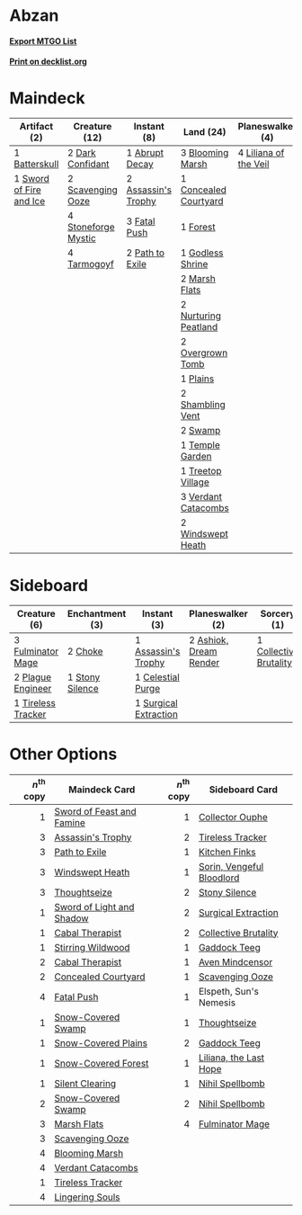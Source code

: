 # Abzan

#### [Export MTGO List](../collection/Abzan/Abzan.txt)
#### [Print on decklist.org](http://decklist.org/?deckmain=1%09Abrupt%20Decay%0A2%09Assassin's%20Trophy%0A1%09Batterskull%0A3%09Blooming%20Marsh%0A1%09Concealed%20Courtyard%0A2%09Dark%20Confidant%0A3%09Fatal%20Push%0A1%09Forest%0A1%09Godless%20Shrine%0A4%09Inquisition%20of%20Kozilek%0A4%09Liliana%20of%20the%20Veil%0A3%09Lingering%20Souls%0A1%09Maelstrom%20Pulse%0A2%09Marsh%20Flats%0A2%09Nurturing%20Peatland%0A2%09Overgrown%20Tomb%0A2%09Path%20to%20Exile%0A1%09Plains%0A2%09Scavenging%20Ooze%0A2%09Shambling%20Vent%0A4%09Stoneforge%20Mystic%0A2%09Swamp%0A1%09Sword%20of%20Fire%20and%20Ice%0A4%09Tarmogoyf%0A1%09Temple%20Garden%0A2%09Thoughtseize%0A1%09Treetop%20Village%0A3%09Verdant%20Catacombs%0A2%09Windswept%20Heath&deckside=2%09Ashiok,%20Dream%20Render%0A1%09Assassin's%20Trophy%0A1%09Celestial%20Purge%0A2%09Choke%0A1%09Collective%20Brutality%0A3%09Fulminator%20Mage%0A2%09Plague%20Engineer%0A1%09Stony%20Silence%0A1%09Surgical%20Extraction%0A1%09Tireless%20Tracker)
# Maindeck

|                                          Artifact (2)                                           |                                        Creature (12)                                         |                                         Instant (8)                                          |                                           Land (24)                                            |                                        Planeswalker (4)                                        |                                           Sorcery (10)                                            |
|-------------------------------------------------------------------------------------------------|----------------------------------------------------------------------------------------------|----------------------------------------------------------------------------------------------|------------------------------------------------------------------------------------------------|------------------------------------------------------------------------------------------------|---------------------------------------------------------------------------------------------------|
|1 [Batterskull](http://gatherer.wizards.com/Pages/Card/Details.aspx?multiverseid=233055)         |2 [Dark Confidant](http://gatherer.wizards.com/Pages/Card/Details.aspx?multiverseid=397731)   |1 [Abrupt Decay](http://gatherer.wizards.com/Pages/Card/Details.aspx?multiverseid=456061)     |3 [Blooming Marsh](http://gatherer.wizards.com/Pages/Card/Details.aspx?multiverseid=417816)     |4 [Liliana of the Veil](http://gatherer.wizards.com/Pages/Card/Details.aspx?multiverseid=235597)|4 [Inquisition of Kozilek](http://gatherer.wizards.com/Pages/Card/Details.aspx?multiverseid=416897)|
|1 [Sword of Fire and Ice](http://gatherer.wizards.com/Pages/Card/Details.aspx?multiverseid=46429)|2 [Scavenging Ooze](http://gatherer.wizards.com/Pages/Card/Details.aspx?multiverseid=420783)  |2 [Assassin's Trophy](http://gatherer.wizards.com/Pages/Card/Details.aspx?multiverseid=452902)|1 [Concealed Courtyard](http://gatherer.wizards.com/Pages/Card/Details.aspx?multiverseid=417818)|                                                                                                |3 [Lingering Souls](http://gatherer.wizards.com/Pages/Card/Details.aspx?multiverseid=368485)       |
|                                                                                                 |4 [Stoneforge Mystic](http://gatherer.wizards.com/Pages/Card/Details.aspx?multiverseid=198383)|3 [Fatal Push](http://gatherer.wizards.com/Pages/Card/Details.aspx?multiverseid=423724)       |1 [Forest](http://gatherer.wizards.com/Pages/Card/Details.aspx?multiverseid=439860)             |                                                                                                |1 [Maelstrom Pulse](http://gatherer.wizards.com/Pages/Card/Details.aspx?multiverseid=180613)       |
|                                                                                                 |4 [Tarmogoyf](http://gatherer.wizards.com/Pages/Card/Details.aspx?multiverseid=136142)        |2 [Path to Exile](http://gatherer.wizards.com/Pages/Card/Details.aspx?multiverseid=220511)    |1 [Godless Shrine](http://gatherer.wizards.com/Pages/Card/Details.aspx?multiverseid=405099)     |                                                                                                |2 [Thoughtseize](http://gatherer.wizards.com/Pages/Card/Details.aspx?multiverseid=438676)          |
|                                                                                                 |                                                                                              |                                                                                              |2 [Marsh Flats](http://gatherer.wizards.com/Pages/Card/Details.aspx?multiverseid=405101)        |                                                                                                |                                                                                                   |
|                                                                                                 |                                                                                              |                                                                                              |2 [Nurturing Peatland](http://gatherer.wizards.com/Pages/Card/Details.aspx?multiverseid=464192) |                                                                                                |                                                                                                   |
|                                                                                                 |                                                                                              |                                                                                              |2 [Overgrown Tomb](http://gatherer.wizards.com/Pages/Card/Details.aspx?multiverseid=405103)     |                                                                                                |                                                                                                   |
|                                                                                                 |                                                                                              |                                                                                              |1 [Plains](http://gatherer.wizards.com/Pages/Card/Details.aspx?multiverseid=439856)             |                                                                                                |                                                                                                   |
|                                                                                                 |                                                                                              |                                                                                              |2 [Shambling Vent](http://gatherer.wizards.com/Pages/Card/Details.aspx?multiverseid=402031)     |                                                                                                |                                                                                                   |
|                                                                                                 |                                                                                              |                                                                                              |2 [Swamp](http://gatherer.wizards.com/Pages/Card/Details.aspx?multiverseid=439858)              |                                                                                                |                                                                                                   |
|                                                                                                 |                                                                                              |                                                                                              |1 [Temple Garden](http://gatherer.wizards.com/Pages/Card/Details.aspx?multiverseid=405112)      |                                                                                                |                                                                                                   |
|                                                                                                 |                                                                                              |                                                                                              |1 [Treetop Village](http://gatherer.wizards.com/Pages/Card/Details.aspx?multiverseid=106455)    |                                                                                                |                                                                                                   |
|                                                                                                 |                                                                                              |                                                                                              |3 [Verdant Catacombs](http://gatherer.wizards.com/Pages/Card/Details.aspx?multiverseid=405113)  |                                                                                                |                                                                                                   |
|                                                                                                 |                                                                                              |                                                                                              |2 [Windswept Heath](http://gatherer.wizards.com/Pages/Card/Details.aspx?multiverseid=405115)    |                                                                                                |                                                                                                   |


# Sideboard

|                                        Creature (6)                                         |                                     Enchantment (3)                                      |                                          Instant (3)                                           |                                        Planeswalker (2)                                         |                                           Sorcery (1)                                           |
|---------------------------------------------------------------------------------------------|------------------------------------------------------------------------------------------|------------------------------------------------------------------------------------------------|-------------------------------------------------------------------------------------------------|-------------------------------------------------------------------------------------------------|
|3 [Fulminator Mage](http://gatherer.wizards.com/Pages/Card/Details.aspx?multiverseid=397686) |2 [Choke](http://gatherer.wizards.com/Pages/Card/Details.aspx?multiverseid=45431)         |1 [Assassin's Trophy](http://gatherer.wizards.com/Pages/Card/Details.aspx?multiverseid=452902)  |2 [Ashiok, Dream Render](http://gatherer.wizards.com/Pages/Card/Details.aspx?multiverseid=461155)|1 [Collective Brutality](http://gatherer.wizards.com/Pages/Card/Details.aspx?multiverseid=414380)|
|2 [Plague Engineer](http://gatherer.wizards.com/Pages/Card/Details.aspx?multiverseid=464049) |1 [Stony Silence](http://gatherer.wizards.com/Pages/Card/Details.aspx?multiverseid=247425)|1 [Celestial Purge](http://gatherer.wizards.com/Pages/Card/Details.aspx?multiverseid=183055)    |                                                                                                 |                                                                                                 |
|1 [Tireless Tracker](http://gatherer.wizards.com/Pages/Card/Details.aspx?multiverseid=409997)|                                                                                          |1 [Surgical Extraction](http://gatherer.wizards.com/Pages/Card/Details.aspx?multiverseid=397706)|                                                                                                 |                                                                                                 |


# Other Options

|*n*<sup>th</sup> copy|                                           Maindeck Card                                            |*n*<sup>th</sup> copy|                                           Sideboard Card                                           |
|--------------------:|----------------------------------------------------------------------------------------------------|--------------------:|----------------------------------------------------------------------------------------------------|
|                    1|[Sword of Feast and Famine](http://gatherer.wizards.com/Pages/Card/Details.aspx?multiverseid=214070)|                    1|[Collector Ouphe](http://gatherer.wizards.com/Pages/Card/Details.aspx?multiverseid=464107)          |
|                    3|[Assassin's Trophy](http://gatherer.wizards.com/Pages/Card/Details.aspx?multiverseid=452902)        |                    2|[Tireless Tracker](http://gatherer.wizards.com/Pages/Card/Details.aspx?multiverseid=409997)         |
|                    3|[Path to Exile](http://gatherer.wizards.com/Pages/Card/Details.aspx?multiverseid=220511)            |                    1|[Kitchen Finks](http://gatherer.wizards.com/Pages/Card/Details.aspx?multiverseid=370458)            |
|                    3|[Windswept Heath](http://gatherer.wizards.com/Pages/Card/Details.aspx?multiverseid=405115)          |                    1|[Sorin, Vengeful Bloodlord](http://gatherer.wizards.com/Pages/Card/Details.aspx?multiverseid=461144)|
|                    3|[Thoughtseize](http://gatherer.wizards.com/Pages/Card/Details.aspx?multiverseid=438676)             |                    2|[Stony Silence](http://gatherer.wizards.com/Pages/Card/Details.aspx?multiverseid=247425)            |
|                    1|[Sword of Light and Shadow](http://gatherer.wizards.com/Pages/Card/Details.aspx?multiverseid=47453) |                    2|[Surgical Extraction](http://gatherer.wizards.com/Pages/Card/Details.aspx?multiverseid=397706)      |
|                    1|[Cabal Therapist](http://gatherer.wizards.com/Pages/Card/Details.aspx?multiverseid=464029)          |                    2|[Collective Brutality](http://gatherer.wizards.com/Pages/Card/Details.aspx?multiverseid=414380)     |
|                    1|[Stirring Wildwood](http://gatherer.wizards.com/Pages/Card/Details.aspx?multiverseid=433213)        |                    1|[Gaddock Teeg](http://gatherer.wizards.com/Pages/Card/Details.aspx?multiverseid=140188)             |
|                    2|[Cabal Therapist](http://gatherer.wizards.com/Pages/Card/Details.aspx?multiverseid=464029)          |                    1|[Aven Mindcensor](http://gatherer.wizards.com/Pages/Card/Details.aspx?multiverseid=426707)          |
|                    2|[Concealed Courtyard](http://gatherer.wizards.com/Pages/Card/Details.aspx?multiverseid=417818)      |                    1|[Scavenging Ooze](http://gatherer.wizards.com/Pages/Card/Details.aspx?multiverseid=420783)          |
|                    4|[Fatal Push](http://gatherer.wizards.com/Pages/Card/Details.aspx?multiverseid=423724)               |                    1|Elspeth, Sun's Nemesis                                                                              |
|                    1|[Snow-Covered Swamp](http://gatherer.wizards.com/Pages/Card/Details.aspx?multiverseid=121256)       |                    1|[Thoughtseize](http://gatherer.wizards.com/Pages/Card/Details.aspx?multiverseid=438676)             |
|                    1|[Snow-Covered Plains](http://gatherer.wizards.com/Pages/Card/Details.aspx?multiverseid=121267)      |                    2|[Gaddock Teeg](http://gatherer.wizards.com/Pages/Card/Details.aspx?multiverseid=140188)             |
|                    1|[Snow-Covered Forest](http://gatherer.wizards.com/Pages/Card/Details.aspx?multiverseid=121192)      |                    1|[Liliana, the Last Hope](http://gatherer.wizards.com/Pages/Card/Details.aspx?multiverseid=414388)   |
|                    1|[Silent Clearing](http://gatherer.wizards.com/Pages/Card/Details.aspx?multiverseid=464195)          |                    1|[Nihil Spellbomb](http://gatherer.wizards.com/Pages/Card/Details.aspx?multiverseid=442215)          |
|                    2|[Snow-Covered Swamp](http://gatherer.wizards.com/Pages/Card/Details.aspx?multiverseid=121256)       |                    2|[Nihil Spellbomb](http://gatherer.wizards.com/Pages/Card/Details.aspx?multiverseid=442215)          |
|                    3|[Marsh Flats](http://gatherer.wizards.com/Pages/Card/Details.aspx?multiverseid=405101)              |                    4|[Fulminator Mage](http://gatherer.wizards.com/Pages/Card/Details.aspx?multiverseid=397686)          |
|                    3|[Scavenging Ooze](http://gatherer.wizards.com/Pages/Card/Details.aspx?multiverseid=420783)          |                     |                                                                                                    |
|                    4|[Blooming Marsh](http://gatherer.wizards.com/Pages/Card/Details.aspx?multiverseid=417816)           |                     |                                                                                                    |
|                    4|[Verdant Catacombs](http://gatherer.wizards.com/Pages/Card/Details.aspx?multiverseid=405113)        |                     |                                                                                                    |
|                    1|[Tireless Tracker](http://gatherer.wizards.com/Pages/Card/Details.aspx?multiverseid=409997)         |                     |                                                                                                    |
|                    4|[Lingering Souls](http://gatherer.wizards.com/Pages/Card/Details.aspx?multiverseid=368485)          |                     |                                                                                                    |


